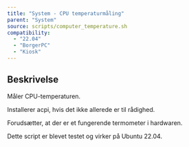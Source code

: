```yaml
---
title: "System - CPU temperaturmåling"
parent: "System"
source: scripts/computer_temperature.sh
compatibility: 
  - "22.04"
  - "BorgerPC"
  - "Kiosk"
---
```


## Beskrivelse
Måler CPU-temperaturen.

Installerer acpi, hvis det ikke allerede er til rådighed.

Forudsætter, at der er et fungerende termometer i hardwaren.

Dette script er blevet testet og virker på Ubuntu 22.04.